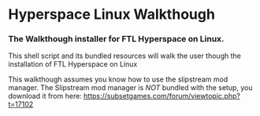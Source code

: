 # Hyperspace Linux Walkthough
### The Walkthough installer for FTL Hyperspace on Linux.

This shell script and its bundled resources will walk the user though the installation of FTL Hyperspace on Linux

This walkthough assumes you know how to use the slipstream mod manager.
The Slipstream mod manager is *NOT* bundled with the setup, you download it from here: https://subsetgames.com/forum/viewtopic.php?t=17102
